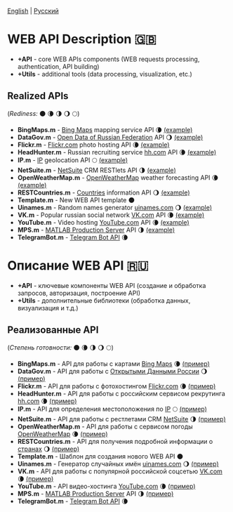 [English](#web-api-description-gb) | [Русский](#Описание-web-api-ru)

# WEB API Description :gb:
- **+API** - core WEB APIs components (WEB requests processing, authentication, API building)
- **+Utils** - additional tools (data processing, visualization, etc.)
## Realized APIs
(*Rediness:* :new_moon: :waning_crescent_moon: :last_quarter_moon: :waning_gibbous_moon: :full_moon:)
- **BingMaps.m** - [Bing Maps](https://msdn.microsoft.com/en-us/library/ff701713.aspx) mapping service API :waning_crescent_moon: [(example)](../examples/bingmaps_example.m)
- **DataGov.m** - [Open Data of Russian Federation](https://data.gov.ru/pravila-i-rekomendacii) API :waning_gibbous_moon: [(example)](../examples/datagov_example.m)
- **Flickr.m** - [Flickr.com](https://www.flickr.com/services/api) photo hosting API :waning_crescent_moon: [(example)](../examples/flickr_example.m)
- **HeadHunter.m** - Russian recruiting service [hh.com](https://dev.hh.ru) API :waning_crescent_moon: [(example)](../examples/headhunter_example.m)
- **IP.m** - [IP](http://ip-api.com/) geolocation API :full_moon: [(example)](../examples/ip_example.m)
- **NetSuite.m** - [NetSuite](http://netsuite.com/) CRM RESTlets API :last_quarter_moon: [(example)](../examples/netsuite_example.m)
- **OpenWeatherMap.m** - [OpenWeatherMap](https://openweathermap.org/api) weather forecasting API :waning_crescent_moon: [(example)](../examples/openweathermap_example.m)
- **RESTCountries.m** - [Countries](http://restcountries.eu/) information API :waning_gibbous_moon: [(example)](../examples/restcountries_example.m)
- **Template.m** - New WEB API template :new_moon:
- **Uinames.m** - Random names generator [uinames.com](https://uinames.com/) :waning_gibbous_moon: [(example)](../examples/uinames_example.m)
- **VK.m** - Popular russian social network [VK.com](https://vk.com/dev/manuals) API :waning_crescent_moon: [(example)](../examples/vk_example.m)
- **YouTube.m** - Video hosting [YouTube.com](https://www.youtube.com/yt/dev/) API :waning_crescent_moon: [(example)](../examples/youtube_example.m)
- **MPS.m** - [MATLAB Production Server](https://www.mathworks.com/products/matlab-production-server.html) API :last_quarter_moon: [(example)](../examples/mps_example.m)
- **TelegramBot.m** - [Telegram Bot API](https://core.telegram.org/bots/api) :waning_crescent_moon:

# Описание WEB API :ru:
- **+API** - ключевые компоненты WEB API (создание и обработка запросов, авторизация, построение API)
- **+Utils** - дополнительные библиотеки (обработка данных, визуализация и т.д.)
## Реализованные API
(*Степень готовности:* :new_moon: :waning_crescent_moon: :last_quarter_moon: :waning_gibbous_moon: :full_moon:)
- **BingMaps.m** - API для работы с картами [Bing Maps](https://msdn.microsoft.com/en-us/library/ff701713.aspx) :waning_crescent_moon: [(пример)](../examples/bingmaps_example.m)
- **DataGov.m** - API для работы с [Открытыми Данными России](https://data.gov.ru/pravila-i-rekomendacii) :waning_gibbous_moon: [(пример)](../examples/datagov_example.m)
- **Flickr.m** - API для работы с фотохостингом [Flickr.com](https://www.flickr.com/services/api) :waning_crescent_moon: [(пример)](../examples/flickr_example.m)
- **HeadHunter.m** - API для работы с российским сервисом рекрутинга [hh.com](https://dev.hh.ru) :waning_crescent_moon: [(пример)](../examples/headhunter_example.m)
- **IP.m** - API для определения местоположения по [IP](http://ip-api.com/) :full_moon: [(пример)](../examples/ip_example.m)
- **NetSuite.m** - API для работы с рестлетами CRM [NetSuite](http://netsuite.com/) :last_quarter_moon: [(пример)](../examples/netsuite_example.m)
- **OpenWeatherMap.m** - API для работы с сервисом погоды [OpenWeatherMap](https://openweathermap.org/api) :waning_crescent_moon: [(пример)](../examples/openweathermap_example.m)
- **RESTCountries.m** - API для получения подробной информации о [странах](http://restcountries.eu/) :waning_gibbous_moon: [(пример)](../examples/restcountries_example.m)
- **Template.m** - Шаблон для создания нового WEB API :new_moon:
- **Uinames.m** - Генератор случайных имён [uinames.com](https://uinames.com/) :waning_gibbous_moon: [(пример)](../examples/uinames_example.m)
- **VK.m** - API для работы с популярной российской соцсетью [VK.com](https://vk.com/dev/manuals) :waning_crescent_moon: [(пример)](../examples/vk_example.m)
- **YouTube.m** - API видео-хостинга [YouTube.com](https://www.youtube.com/yt/dev/) :waning_crescent_moon: [(пример)](../examples/youtube_example.m)
- **MPS.m** - [MATLAB Production Server](https://www.mathworks.com/products/matlab-production-server.html) API :last_quarter_moon: [(пример)](../examples/mps_example.m)
- **TelegramBot.m** - [Telegram Bot API](https://core.telegram.org/bots/api) :waning_crescent_moon: